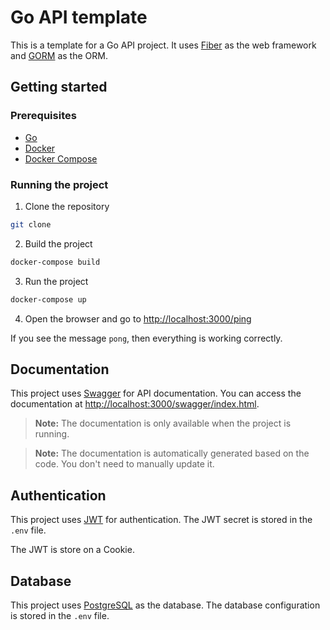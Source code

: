 # Go API template

This is a template for a Go API project. It uses [Fiber](https://gofiber.io/) as the web framework and [GORM](https://gorm.io/) as the ORM.

## Getting started

### Prerequisites

- [Go](https://golang.org/doc/install)
- [Docker](https://docs.docker.com/get-docker/)
- [Docker Compose](https://docs.docker.com/compose/install/)

### Running the project

1. Clone the repository

```bash
git clone
```

2. Build the project

```bash
docker-compose build
```

3. Run the project

```bash
docker-compose up
```

4. Open the browser and go to [http://localhost:3000/ping](http://localhost:3000/ping)

If you see the message `pong`, then everything is working correctly.

## Documentation

This project uses [Swagger](https://swagger.io/) for API documentation. You can access the documentation at [http://localhost:3000/swagger/index.html](http://localhost:3000/swagger/index.html).

> **Note:** The documentation is only available when the project is running.

> **Note:** The documentation is automatically generated based on the code. You don't need to manually update it.

## Authentication

This project uses [JWT](https://jwt.io/) for authentication. The JWT secret is stored in the `.env` file.

The JWT is store on a Cookie.

## Database

This project uses [PostgreSQL](https://www.postgresql.org/) as the database. The database configuration is stored in the `.env` file.
